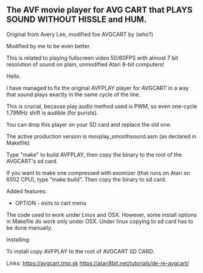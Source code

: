 **The AVF movie player for AVG CART that PLAYS SOUND WITHOUT HISSLE and HUM.**
--

Original from Avery Lee, modified foe AVGCART by (who?)

Modified by me to be even better.

This is related to playing fullscreen video 50/60FPS with almost 7 bit resolution of sound on plain, unmodified Atari 8-bit computers!


Hello.

I have managed to fix the original AVFPLAY player for AVGCART in a way that sound plays exactly in the same cycle of the line.

This is crucial, because play audio method used is PWM, so even one-cycle 1.79MHz shift is audible (for purists).

You can drop this player on your SD card and replace the old one.

The active production version is movplay_smoothsound.asm (as declared in Makefile)

Type "make" to build AVFPLAY, then copy the binary to the root of the AVGCART's sd card.

If you want to make one compressed with exomizer (that runs on Atari on 6502 CPU), type "make build".
Then copy the binary to sd card.

Added features:

- OPTION - exits to cart menu

The code used to work under Linux and OSX. However, some install options in Makefile do work only under OSX. Under linux copying to sd card has to be done manually.

Installing:

To install copy AVFPLAY to the root of AVGCART SD CARD.

Links:
https://avgcart.tmp.sk
https://atari8bit.net/tutorials/de-re-avgcart/

